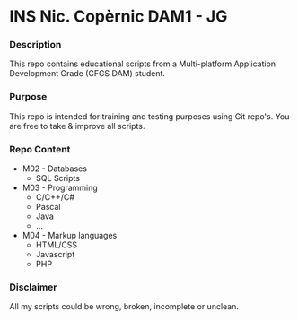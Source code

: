 # INS Nic. Copèrnic DAM1 - JG

### Description
This repo contains educational scripts from a Multi-platform Application Development Grade (CFGS DAM) student.

### Purpose
This repo is intended for training and testing purposes using Git repo's.
You are free to take & improve all scripts.

### Repo Content
- M02 - Databases
    - SQL Scripts
- M03 - Programming
    - C/C++/C#
    - Pascal
    - Java
    - ...
- M04 - Markup languages
    - HTML/CSS
    - Javascript
    - PHP
 
 ### Disclaimer
All my scripts could be wrong, broken, incomplete or unclean.